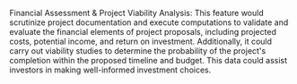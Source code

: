 Financial Assessment & Project Viability Analysis: This feature would scrutinize project documentation and execute computations to validate and evaluate the financial elements of project proposals, including projected costs, potential income, and return on investment. Additionally, it could carry out viability studies to determine the probability of the project's completion within the proposed timeline and budget. This data could assist investors in making well-informed investment choices.
